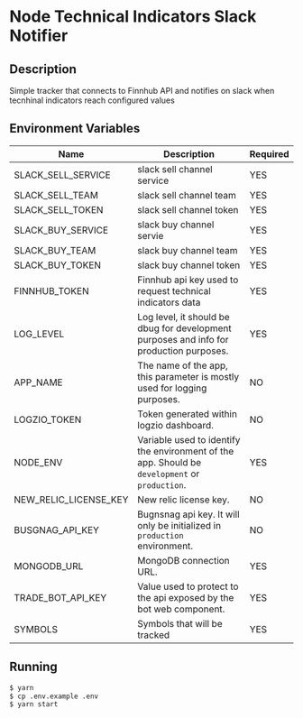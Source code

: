 # Node Technical Indicators Slack Notifier

## Description

Simple tracker that connects to Finnhub API and notifies on slack when tecnhinal indicators reach configured values

## Environment Variables

| Name                  | Description                                                                                    | Required |
|-----------------------|------------------------------------------------------------------------------------------------|----------|
| SLACK_SELL_SERVICE    | slack sell channel service                                                                     | YES      |
| SLACK_SELL_TEAM       | slack sell channel team                                                                        | YES      |
| SLACK_SELL_TOKEN      | slack sell channel token                                                                       | YES      |
| SLACK_BUY_SERVICE     | slack buy channel servie                                                                       | YES      |
| SLACK_BUY_TEAM        | slack buy channel team                                                                         | YES      |
| SLACK_BUY_TOKEN       | slack buy channel token                                                                        | YES      |
| FINNHUB_TOKEN         | Finnhub api key used to request technical indicators data                                      | YES      |
| LOG_LEVEL             | Log level, it should be dbug for development purposes and info for production purposes.        | YES      |
| APP_NAME              | The name of the app, this parameter is mostly used for logging purposes.                       | NO       |
| LOGZIO_TOKEN          | Token generated within logzio dashboard.                                                       | NO       |
| NODE_ENV              | Variable used to identify the environment of the app. Should be `development` or `production`. | YES      |
| NEW_RELIC_LICENSE_KEY | New relic license key.                                                                         | NO       |
| BUSGNAG_API_KEY       | Bugnsnag api key. It will only be initialized in `production` environment.                     | NO       |
| MONGODB_URL           | MongoDB connection URL.                                                                        | YES      |
| TRADE_BOT_API_KEY     | Value used to protect to the api exposed by the bot web component.                             | YES      |
| SYMBOLS               | Symbols that will be tracked                                                                   | YES      |      

## Running

```sh
$ yarn
$ cp .env.example .env
$ yarn start
```
